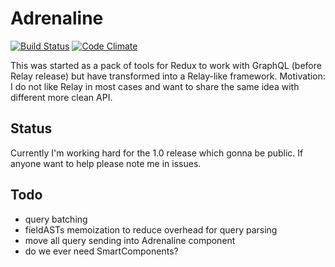 # Adrenaline

[![Build Status](https://travis-ci.org/gyzerok/adrenaline.svg?branch=master)](https://travis-ci.org/gyzerok/adrenaline)
[![Code Climate](https://codeclimate.com/github/gyzerok/redux-graphql/badges/gpa.svg)](https://codeclimate.com/github/gyzerok/redux-graphql)

This was started as a pack of tools for Redux to work with GraphQL (before Relay release) but have transformed into a Relay-like framework. Motivation: I do not like Relay in most cases and want to share the same idea with different more clean API.

## Status

Currently I'm working hard for the 1.0 release which gonna be public. If anyone want to help please note me in issues.

## Todo
 - query batching
 - fieldASTs memoization to reduce overhead for query parsing
 - move all query sending into Adrenaline component
 - do we ever need SmartComponents?
